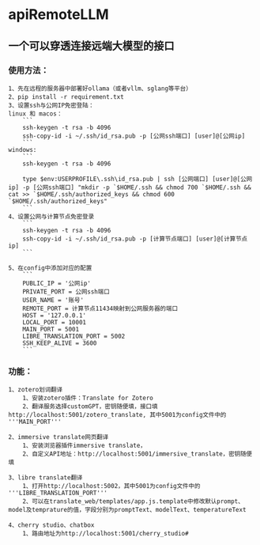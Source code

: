 # apiRemoteLLM
## 一个可以穿透连接远端大模型的接口

### 使用方法：
    1、先在远程的服务器中部署好ollama（或者vllm、sglang等平台）
    2、pip install -r requirement.txt
    3、设置ssh与公网IP免密登陆：
    linux 和 macos：
        ```
        ssh-keygen -t rsa -b 4096
        ssh-copy-id -i ~/.ssh/id_rsa.pub -p [公网ssh端口] [user]@[公网ip]
        ```
    windows:
        ```
        ssh-keygen -t rsa -b 4096

        type $env:USERPROFILE\.ssh\id_rsa.pub | ssh [公网端口] [user]@[公网ip] -p [公网ssh端口] "mkdir -p `$HOME/.ssh && chmod 700 `$HOME/.ssh && cat >> `$HOME/.ssh/authorized_keys && chmod 600 `$HOME/.ssh/authorized_keys"
        ```
    4、设置公网与计算节点免密登录
        ```
        ssh-keygen -t rsa -b 4096
        ssh-copy-id -i ~/.ssh/id_rsa.pub -p [计算节点端口] [user]@[计算节点ip]
        ```

    5、在config中添加对应的配置
        ```
        PUBLIC_IP = '公网ip'
        PRIVATE_PORT = 公网ssh端口
        USER_NAME = '账号'
        REMOTE_PORT = 计算节点11434映射到公网服务器的端口
        HOST = '127.0.0.1'
        LOCAL_PORT = 10001
        MAIN_PORT = 5001
        LIBRE_TRANSLATION_PORT = 5002
        SSH_KEEP_ALIVE = 3600
        ```

### 功能：
    1、zotero划词翻译
        1、安装zotero插件：Translate for Zotero
        2、翻译服务选择customGPT，密钥随便填，接口填http://localhost:5001/zotero_translate, 其中5001为config文件中的 '''MAIN_PORT'''
    
    2、immersive translate网页翻译
        1、安装浏览器插件immersive translate，
        2、自定义API地址：http://localhost:5001/immersive_translate，密钥随便填
    
    3、libre translate翻译
        1、打开http://localhost:5002，其中5001为config文件中的 '''LIBRE_TRANSLATION_PORT'''
        2、可以在translate_web/templates/app.js.template中修改默认prompt、model及temprature的值，字段分别为promptText、modelText、temperatureText

    4、cherry studio、chatbox
        1、路由地址为http://localhost:5001/cherry_studio#


